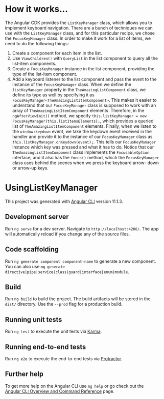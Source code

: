 # How it works...

The Angular CDK provides the `ListKeyManager` class, which allows you to implement keyboard navigation. There are a bunch of techniques we can use with the `ListKeyManager` class, and for this particular recipe, we chose the `FocusKeyManager` class. In order to make it work for a list of items, we need to do the following things:

1. Create a component for each item in the list.
2. Use `ViewChildren()` with `QueryList` in the list component to query all the list-item components.
3. Create a `FocusKeyManager` instance in the list component, providing the type of the list-item component.
4. Add a keyboard listener to the list component and pass the event to the instance of the `FocusKeyManager` class.
   When we define the `listKeyManager` property in the `TheAmazingListComponent` class, we define its type as well by specifying it
   as `FocusKeyManager<TheAmazingListItemComponent>`.
   This makes it easier to understand that our `FocusKeyManager` class is supposed to work with an array of `TheAmazingListItemComponent` elements. Therefore, in the `ngAfterViewInit()` method, we specify `this.listKeyManager = new FocusKeyManager(this.listItemsElements);`, which provides a queried list of `TheAmazingListItemComponent` elements.
   Finally, when we listen to the `window:keydown` event, we take the keydown event received in the handler and provide it to the instance of our `FocusKeyManager` class as `this.listKeyManager.onKeydown(event);`. This tells our `FocusKeyManager` instance which key was pressed and what it has to do.
   Notice that our `TheAmazingListItemComponent` class implements the `FocusableOption` interface, and it also has the `focus()` method, which the `FocusKeyManager` class uses behind the scenes when we press the keyboard arrow- down or arrow-up keys.

# UsingListKeyManager

This project was generated with [Angular CLI](https://github.com/angular/angular-cli) version 11.1.3.

## Development server

Run `ng serve` for a dev server. Navigate to `http://localhost:4200/`. The app will automatically reload if you change any of the source files.

## Code scaffolding

Run `ng generate component component-name` to generate a new component. You can also use `ng generate directive|pipe|service|class|guard|interface|enum|module`.

## Build

Run `ng build` to build the project. The build artifacts will be stored in the `dist/` directory. Use the `--prod` flag for a production build.

## Running unit tests

Run `ng test` to execute the unit tests via [Karma](https://karma-runner.github.io).

## Running end-to-end tests

Run `ng e2e` to execute the end-to-end tests via [Protractor](http://www.protractortest.org/).

## Further help

To get more help on the Angular CLI use `ng help` or go check out the [Angular CLI Overview and Command Reference](https://angular.io/cli) page.
